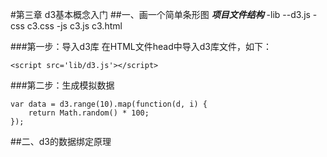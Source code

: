 #第三章 d3基本概念入门
##一、画一个简单条形图
***项目文件结构***
-lib
  --d3.js
-css
  c3.css
-js
  c3.js
c3.html

###第一步：导入d3库
在HTML文件head中导入d3库文件，如下：

	<script src='lib/d3.js'></script>

###第二步：生成模拟数据
	
	var data = d3.range(10).map(function(d, i) {
		return Math.random() * 100;
	});


##二、d3的数据绑定原理